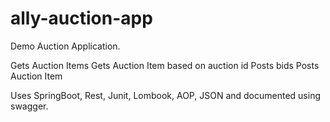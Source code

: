 # ally-auction-app

Demo Auction Application.


Gets Auction Items
Gets Auction Item based on auction id
Posts bids
Posts Auction Item

Uses SpringBoot, Rest, Junit, Lombook, AOP, JSON and documented using swagger.
